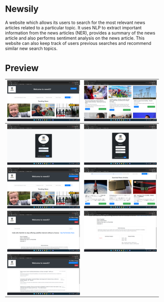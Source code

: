 # Newsily
A website which allows its users to search for the most relevant news articles related to a particular topic. It uses NLP to extract important information from the news articles (NER), provides a summary of the news article and also performs sentiment analysis on the news article. This website can also keep track of users previous searches and recommend similar new search topics.

# Preview
| ![](assets/ss-1.png) | ![](assets/ss-2.png) |
|:---------------------|:---------------------|
| ![](assets/ss-3.png) | ![](assets/ss-4.png) |
| ![](assets/ss-5.png) | ![](assets/ss-6.png) |
| ![](assets/ss-7.png) | ![](assets/ss-8.png) |
| ![](assets/ss-9.png) |